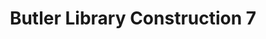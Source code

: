 ---
pid: '95'
_date: 8-Jul-32
derivativo_link: https://derivativo-2.library.columbia.edu/iiif/2/ldpd:341039/
dlc_link: https://dlc.library.columbia.edu/catalog/cul:9ghx3ffbv8
format: photographs
iiif_json: https://derivativo-2.library.columbia.edu/iiif/2/ldpd:341039/info.json
name: Beals, A. Tennyson
native_jpg: https://derivativo-2.library.columbia.edu/iiif/2/ldpd:341039/full/!768,768/0/native.jpg
shelf_location: Box no. Box 162, Folder no. Folder 11 (Buildings & Grounds - Morningside
  - Butler Library, Construction 1932), Historical Photograph Collection
subjects: Academic libraries; New York (N.Y.); Butler Library
summary: Butler Library construction, 8 July 1932.
title: Butler Library Construction 7
permalink: /photos/95/
layout: photo-page
---